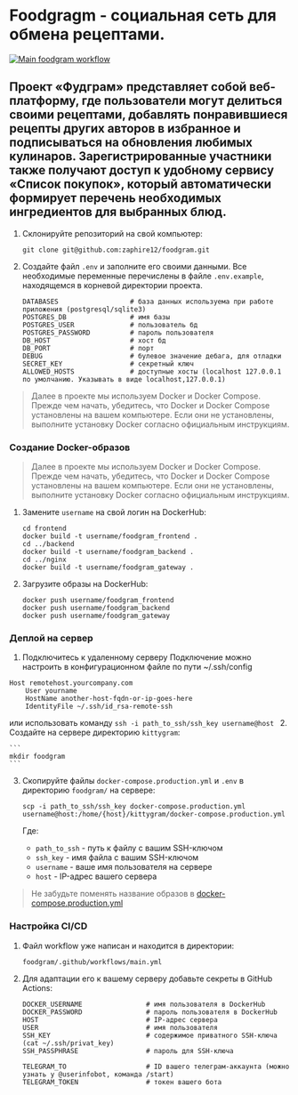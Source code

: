 # Foodgragm - социальная сеть для обмена рецептами.

[![Main foodgram workflow](https://github.com/zaphire12/foodgram/actions/workflows/main.yml/badge.svg?branch=main)](https://github.com/zaphire12/foodgram/actions/workflows/main.yml)


## Проект «Фудграм» представляет собой веб-платформу, где пользователи могут делиться своими рецептами, добавлять понравившиеся рецепты других авторов в избранное и подписываться на обновления любимых кулинаров. Зарегистрированные участники также получают доступ к удобному сервису «Список покупок», который автоматически формирует перечень необходимых ингредиентов для выбранных блюд.

1. Склонируйте репозиторий на свой компьютер:
    ```
    git clone git@github.com:zaphire12/foodgram.git
    ```
2. Создайте файл `.env` и заполните его своими данными. Все необходимые переменные перечислены в файле `.env.example`, находящемся в корневой директории проекта.

    ```
    DATABASES                  # база данных используема при работе приложения (postgresql/sqlite3)
    POSTGRES_DB                # имя базы
    POSTGRES_USER              # пользователь бд
    POSTGRES_PASSWORD          # пароль пользователя
    DB_HOST                    # хост бд
    DB_PORT                    # порт
    DEBUG                      # булевое значение дебага, для отладки
    SECRET_KEY                 # секретный ключ
    ALLOWED_HOSTS              # доступные хосты (localhost 127.0.0.1 по умолчанию. Указывать в виде localhost,127.0.0.1)
    ``` 

> Далее в проекте мы используем Docker и Docker Compose. Прежде чем начать, убедитесь, что Docker и Docker Compose установлены на вашем компьютере. Если они не установлены, выполните установку Docker согласно официальным инструкциям.

### Создание Docker-образов

> Далее в проекте мы используем Docker и Docker Compose. Прежде чем начать, убедитесь, что Docker и Docker Compose установлены на вашем компьютере. Если они не установлены, выполните установку Docker согласно официальным инструкциям.

1. Замените `username` на свой логин на DockerHub:

    ```
    cd frontend   
    docker build -t username/foodgram_frontend .
    cd ../backend
    docker build -t username/foodgram_backend .
    cd ../nginx
    docker build -t username/foodgram_gateway . 
    ```

2. Загрузите образы на DockerHub:

    ```
    docker push username/foodgram_frontend
    docker push username/foodgram_backend
    docker push username/foodgram_gateway
    ```
   
### Деплой на сервер

1. Подключитесь к удаленному серверу
Подключение можно настроить в конфигурационном файле по пути ~/.ssh/config
```
Host remotehost.yourcompany.com
    User yourname
    HostName another-host-fqdn-or-ip-goes-here
    IdentityFile ~/.ssh/id_rsa-remote-ssh
```
или использовать команду 
    ```
    ssh -i path_to_ssh/ssh_key username@host 
    ```
2. Создайте на сервере директорию `kittygram`:

    ```
    mkdir foodgram
    ```
3. Скопируйте файлы `docker-compose.production.yml` и `.env` в директорию `foodgram/` на сервере:

    ```
    scp -i path_to_ssh/ssh_key docker-compose.production.yml username@host:/home/{host}/kittygram/docker-compose.production.yml
    ```
    
    Где:
    - `path_to_ssh` - путь к файлу с вашим SSH-ключом
    - `ssh_key` - имя файла с вашим SSH-ключом
    - `username` - ваше имя пользователя на сервере
    - `host` - IP-адрес вашего сервера

> Не забудьте поменять название образов в [docker-compose.production.yml](docker-compose.production.yml)

### Настройка CI/CD

1. Файл workflow уже написан и находится в директории:

    ```
    foodgram/.github/workflows/main.yml
    ```

2. Для адаптации его к вашему серверу добавьте секреты в GitHub Actions:

    ```
    DOCKER_USERNAME                # имя пользователя в DockerHub
    DOCKER_PASSWORD                # пароль пользователя в DockerHub
    HOST                           # IP-адрес сервера
    USER                           # имя пользователя
    SSH_KEY                        # содержимое приватного SSH-ключа (cat ~/.ssh/privat_key)
    SSH_PASSPHRASE                 # пароль для SSH-ключа

    TELEGRAM_TO                    # ID вашего телеграм-аккаунта (можно узнать у @userinfobot, команда /start)
    TELEGRAM_TOKEN                 # токен вашего бота
    ```